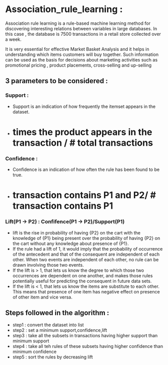 # Association_rule_learning :

Association rule learning is a rule-based machine learning method for discovering interesting relations between variables in large databases. In this case , the database is 7500 transactions in a retail store collected over a week. 

It is very essential for effective Market Basket Analysis and it helps in understanding which items customers will buy together.
Such information can be used as the basis for decisions about marketing activities such as promotional pricing , product placements, 
cross-selling and up-selling

## 3 parameters to be considered :

### Support : 
- Support is an indication of how frequently the itemset appears in the dataset.
- # times the product appears in the transaction / # total transactions
    
### Confidence : 
- Confidence is an indication of how often the rule has been found to be true.
- # transaction contains P1 and P2/ # transaction contains P1
    
### Lift(P1 -> P2) : Confifence(P1 -> P2)/Support(P1)
- lift is the rise in probability of having {P2} on the cart with the knowledge of {P1} being present over the probability of having    {P2} on the cart without any knowledge about presence of {P1}.
- If the rule had a lift of 1, it would imply that the probability of occurrence of the antecedent and that of the consequent are       independent of each other. When two events are independent of each other, no rule can be drawn involving those two events.
- If the lift is > 1, that lets us know the degree to which those two occurrences are dependent on one another, and makes those         rules potentially useful for predicting the consequent in future data sets.
- If the lift is < 1, that lets us know the items are substitute to each other. This means that presence of one item has negative       effect on presence of other item and vice versa.

## Steps followed in the algorithm :
- step1 : convert the dataset into list
- step2 : set a minimum support,confidence,lift
- step3 : take all the subsets in transactions having higher support than minimum support 
- step4 : take all teh rules of these subsets having higher confidence than minimum confidence
- step5 : sort the rules by decreasing lift

